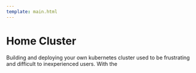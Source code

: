 ```yaml
---
template: main.html
---
```


# Home Cluster

Building and deploying your own kubernetes cluster used to be frustrating and difficult to inexperienced users. With the 
